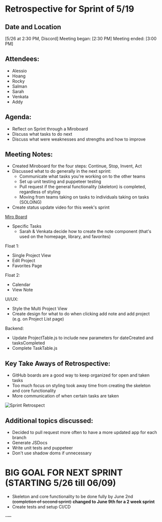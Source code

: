 
# Retrospective for Sprint of 5/19

## Date and Location
[5/26 at 2:30 PM, Discord]
Meeting began: [2:30 PM]
Meeting ended: [3:00 PM]

## Attendees:
- Alessio
- Hoang
- Rocky
- Salman
- Sarah
- Venkata
- Addy

## Agenda:
- Reflect on Sprint through a Miroboard
- Discuss what tasks to do next
- Discuss what were weaknesses and strengths and how to improve

## Meeting Notes:
- Created Miroboard for the four steps: Continue, Stop, Invent, Act
- Discussed what to do generally in the next sprint:
  - Communicate what tasks you're working on to the other teams
  - Set up unit testing and puppeteer testing
  - Pull request if the general functionality (skeleton) is completed, regardless of styling
  - Moving from teams taking on tasks to individuals taking on tasks (SOLOING)
- Create status update video for this week's sprint

[Miro Board](https://miro.com/app/board/uXjVKOOTGvE=/?share_link_id=154817868365)

- Specific Tasks
  - Sarah & Venkata decide how to create the note component (that's used on the homepage, library, and favorites)

Float 1:
- Single Project View
- Edit Project
- Favorites Page

Float 2:
- Calendar
- View Note

UI/UX:
- Style the Multi Project View
- Create design for what to do when clicking add note and add project (e.g. on Project List page)

Backend:
- Update ProjectTable.js to include new parameters for dateCreated and tasksCompleted
- Complete TaskTable.js

## Key Take Aways of Retrospective:
- GitHub boards are a good way to keep organized for open and taken tasks
- Too much focus on styling took away time from creating the skeleton and core functionality
- More communication of when certain tasks are taken

![Sprint Retrospect](https://github.com/CSE-110-Group-13/cse110-sp24-group13/assets/110417388/88dcd41f-74dd-410e-aae7-9ae36b320b42)

## Additional topics discussed:
- Decided to pull request more often to have a more updated app for each branch
- Generate JSDocs
- Write unit tests and puppeteer
- Don't use shadow doms if unnecessary

# BIG GOAL FOR NEXT SPRINT (STARTING 5/26 till 06/09)
- Skeleton and core functionality to be done fully by June 2nd ~~(completion of second sprint)~~ **changed to June 9th for a 2 week sprint**
- Create tests and setup CI/CD

-—
